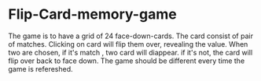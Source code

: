 # Flip-Card-memory-game

The game is to have a grid of 24 face-down-cards. The card consist of pair of matches. Clicking on card will flip them over, revealing the value. When two are chosen, if it's match , two card will diappear. if it's not, the card will flip over back to face down. The game should be different every time the game is refereshed.  

